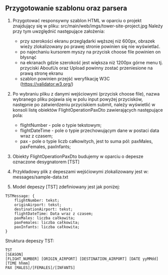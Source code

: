 ## Przygotowanie szablonu oraz parsera

1. Przygotować responsywny szablon HTML w oparciu o projekt znajdujący się w pliku: src/main/web/imgs/tower-site-project.jpg
    Należy przy tym uwzględnić następujące założenia:
    - przy szerokości ekranu przeglądarki węższej niż 600px, obrazek wieży zlokalizowany po prawej stronie powinien się nie wyświetlać.
    - po najechaniu kursorem myszy na przycisk choose file powinien on błysnąć
    - na ekranach gdzie szerokość jest większa niż 1200px górne menu tj. przyciski AboutUs oraz Upload powinny zostać przeniesione na prawą stronę ekranu
    -  szablon powinien przejść weryfikację W3C (https://validator.w3.org/)

2. Po wybraniu pliku z danymi wejściowymi (przycisk choose file), nazwa wybranego pliku pojawia się w polu input powyżej przycisków, następnie po zatwierdzeniu przyciskiem submit, należy wyświetlić w konsoli listę obiektów FlightOperationPaxDto zawierających następujące pola:     
   - flightNumber - pole o typie tekstowym;
   - flightDateTime - pole o typie przechowującym dane w postaci data wraz z czasem;
   - pax - pole o typie liczb całkowitych, jest to suma pól: paxMales, paxFemales, paxInfants;

3. Obiekty FlightOperationPaxDto budujemy w oparciu o depesze oznaczone desygnatorem [TST]
 
4. Przykładowy plik z depeszami wejśćiowymi zlokalizowany jest w: messages/sample-data.txt

5. Model depeszy [TST] zdefiniowany jest jak poniżej:
```
TSTMessage: {
    flightNumber: tekst;
    originAirport: tekst;
    destinationAirport: tekst;
    flightDateTime: Data wraz z czasem;
    paxMales: liczba całkowita;
    paxFemales: liczba całkowita;
    paxInfants: liczba całkowita;
}
```

Struktura depeszy TST:
```
TST
[SEASON]
[FLIGHT_NUMBER] [ORIGIN_AIRPORT] [DESTINATION_AIRPORT] [DATE yyMMdd] [TIME hhmm]
PAX [MALES]/[FEMALES]/[INFANTS]